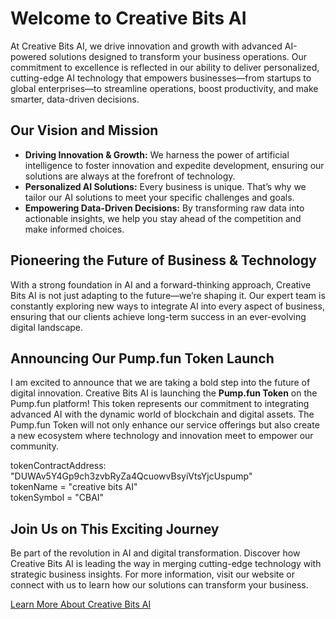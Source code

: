 # Welcome to Creative Bits AI

At Creative Bits AI, we drive innovation and growth with advanced AI-powered solutions designed to transform your business operations. Our commitment to excellence is reflected in our ability to deliver personalized, cutting-edge AI technology that empowers businesses—from startups to global enterprises—to streamline operations, boost productivity, and make smarter, data-driven decisions.

## Our Vision and Mission

- **Driving Innovation & Growth:** We harness the power of artificial intelligence to foster innovation and expedite development, ensuring our solutions are always at the forefront of technology.
- **Personalized AI Solutions:** Every business is unique. That’s why we tailor our AI solutions to meet your specific challenges and goals.
- **Empowering Data-Driven Decisions:** By transforming raw data into actionable insights, we help you stay ahead of the competition and make informed choices.

## Pioneering the Future of Business & Technology

With a strong foundation in AI and a forward-thinking approach, Creative Bits AI is not just adapting to the future—we’re shaping it. Our expert team is constantly exploring new ways to integrate AI into every aspect of business, ensuring that our clients achieve long-term success in an ever-evolving digital landscape.

## Announcing Our Pump.fun Token Launch

I am excited to announce that we are taking a bold step into the future of digital innovation. Creative Bits AI is launching the **Pump.fun Token** on the Pump.fun platform! This token represents our commitment to integrating advanced AI with the dynamic world of blockchain and digital assets. The Pump.fun Token will not only enhance our service offerings but also create a new ecosystem where technology and innovation meet to empower our community.

tokenContractAddress: "DUWAv5Y4Gp9ch3zvbRyZa4QcuowvBsyiVtsYjcUspump"  
tokenName = "creative bits AI"  
tokenSymbol = "CBAI"  

## Join Us on This Exciting Journey

Be part of the revolution in AI and digital transformation. Discover how Creative Bits AI is leading the way in merging cutting-edge technology with strategic business insights. For more information, visit our website or connect with us to learn how our solutions can transform your business.

[Learn More About Creative Bits AI](https://creativebitsai.com)  
